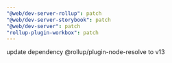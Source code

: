 ```yaml
---
"@web/dev-server-rollup": patch
"@web/dev-server-storybook": patch
"@web/dev-server": patch
"rollup-plugin-workbox": patch
---
```


update dependency @rollup/plugin-node-resolve to v13
